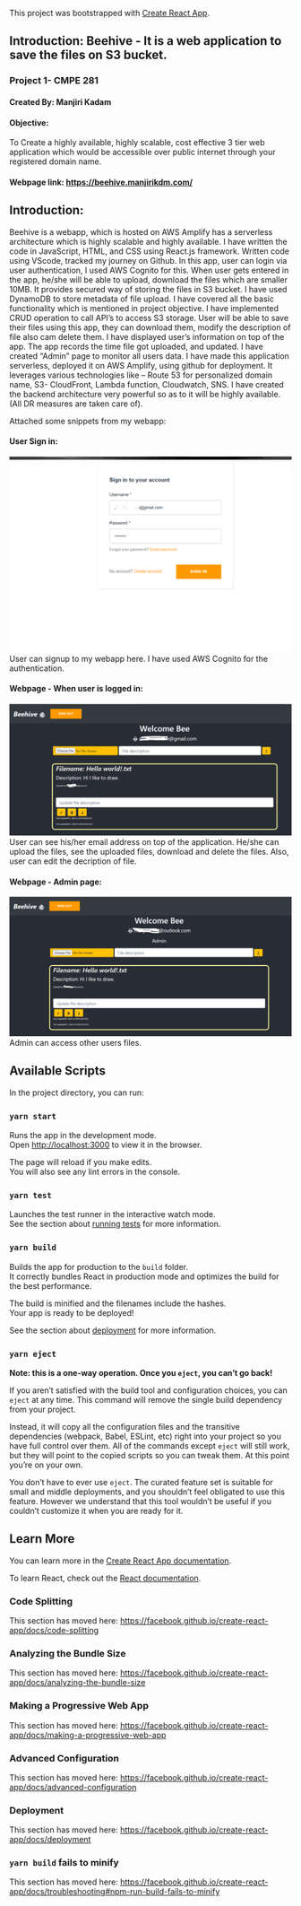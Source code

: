 This project was bootstrapped with [Create React App](https://github.com/facebook/create-react-app).


## Introduction: Beehive - It is a web application to save the files on S3 bucket.
### Project 1- CMPE 281
#### Created By: Manjiri Kadam

#### Objective:
To Create a highly available, highly scalable, cost effective 3 tier web application which would be accessible over public internet through your registered domain name.

#### Webpage link: https://beehive.manjirikdm.com/

## Introduction:

Beehive is a webapp, which is hosted on AWS Amplify has a serverless architecture which is highly scalable and highly available. I have written the code in JavaScript, HTML, and CSS using React.js framework. Written code using VScode, tracked my journey on Github.
In this app, user can login via user authentication, I used AWS Cognito for this. When user gets entered in the app, he/she will be able to upload, download the files which are smaller 10MB. It provides secured way of storing the files in S3 bucket. I have used DynamoDB to store metadata of file upload.
I have covered all the basic functionality which is mentioned in project objective. I have implemented CRUD operation to call API’s to access S3 storage. User will be able to save their files using this app, they can download them, modify the description of file also cam delete them.
I have displayed user’s information on top of the app. The app records the time file got uploaded, and updated. I have created “Admin” page to monitor all users data. 
I have made this application serverless, deployed it on AWS Amplify, using github for deployment. 
It leverages various technologies like – Route 53 for personalized domain name, S3- CloudFront, Lambda function, Cloudwatch, SNS.
I have created the backend architecture very powerful so as to it will be  highly available.(All DR measures are taken care of).

Attached some snippets from my webapp:

#### User Sign in:

<img src="signin.png" />
User can signup to my webapp here. I have used AWS Cognito for the authentication.

#### Webpage - When user is logged in:

<img src="user.png" />
User can see his/her email address on top of the application. He/she can upload the files, see the uploaded files, download and delete the files. Also, user can edit the decription of file.

#### Webpage - Admin page:

<img src="adminpg.png" />
Admin can access other users files.




## Available Scripts

In the project directory, you can run:

### `yarn start`

Runs the app in the development mode.<br />
Open [http://localhost:3000](http://localhost:3000) to view it in the browser.

The page will reload if you make edits.<br />
You will also see any lint errors in the console.

### `yarn test`

Launches the test runner in the interactive watch mode.<br />
See the section about [running tests](https://facebook.github.io/create-react-app/docs/running-tests) for more information.

### `yarn build`

Builds the app for production to the `build` folder.<br />
It correctly bundles React in production mode and optimizes the build for the best performance.

The build is minified and the filenames include the hashes.<br />
Your app is ready to be deployed!

See the section about [deployment](https://facebook.github.io/create-react-app/docs/deployment) for more information.

### `yarn eject`

**Note: this is a one-way operation. Once you `eject`, you can’t go back!**

If you aren’t satisfied with the build tool and configuration choices, you can `eject` at any time. This command will remove the single build dependency from your project.

Instead, it will copy all the configuration files and the transitive dependencies (webpack, Babel, ESLint, etc) right into your project so you have full control over them. All of the commands except `eject` will still work, but they will point to the copied scripts so you can tweak them. At this point you’re on your own.

You don’t have to ever use `eject`. The curated feature set is suitable for small and middle deployments, and you shouldn’t feel obligated to use this feature. However we understand that this tool wouldn’t be useful if you couldn’t customize it when you are ready for it.

## Learn More

You can learn more in the [Create React App documentation](https://facebook.github.io/create-react-app/docs/getting-started).

To learn React, check out the [React documentation](https://reactjs.org/).

### Code Splitting

This section has moved here: https://facebook.github.io/create-react-app/docs/code-splitting

### Analyzing the Bundle Size

This section has moved here: https://facebook.github.io/create-react-app/docs/analyzing-the-bundle-size

### Making a Progressive Web App

This section has moved here: https://facebook.github.io/create-react-app/docs/making-a-progressive-web-app

### Advanced Configuration

This section has moved here: https://facebook.github.io/create-react-app/docs/advanced-configuration

### Deployment

This section has moved here: https://facebook.github.io/create-react-app/docs/deployment

### `yarn build` fails to minify

This section has moved here: https://facebook.github.io/create-react-app/docs/troubleshooting#npm-run-build-fails-to-minify


